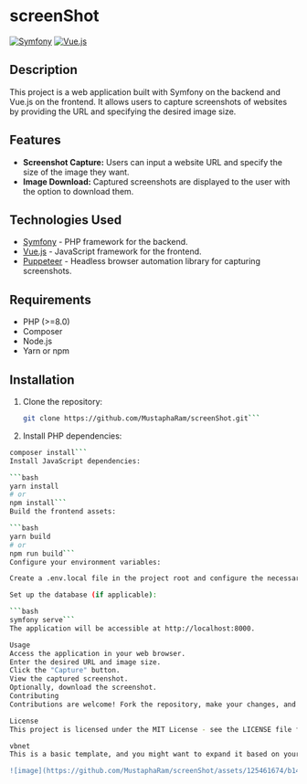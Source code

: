 # screenShot

[![Symfony](https://img.shields.io/badge/Symfony-%5E6.0-blueviolet)](https://symfony.com/)
[![Vue.js](https://img.shields.io/badge/Vue.js-%5E3.0-brightgreen)](https://vuejs.org/)

## Description

This project is a web application built with Symfony on the backend and Vue.js on the frontend. 
It allows users to capture screenshots of websites by providing the URL and specifying the desired image size.

## Features

- **Screenshot Capture:** Users can input a website URL and specify the size of the image they want.
- **Image Download:** Captured screenshots are displayed to the user with the option to download them.

## Technologies Used

- [Symfony](https://symfony.com/) - PHP framework for the backend.
- [Vue.js](https://vuejs.org/) - JavaScript framework for the frontend.
- [Puppeteer](https://github.com/puppeteer/puppeteer) - Headless browser automation library for capturing screenshots.

## Requirements

- PHP (>=8.0)
- Composer
- Node.js
- Yarn or npm

## Installation

1. Clone the repository:

   ```bash
   git clone https://github.com/MustaphaRam/screenShot.git```

  2. Install PHP dependencies:

  ```bash
  composer install```
  Install JavaScript dependencies:

  ```bash
  yarn install
  # or 
  npm install```
Build the frontend assets:

```bash
yarn build
# or 
npm run build```
Configure your environment variables:

Create a .env.local file in the project root and configure the necessary variables, including database settings, if applicable.

Set up the database (if applicable):

```bash
symfony serve```
The application will be accessible at http://localhost:8000.

Usage
Access the application in your web browser.
Enter the desired URL and image size.
Click the "Capture" button.
View the captured screenshot.
Optionally, download the screenshot.
Contributing
Contributions are welcome! Fork the repository, make your changes, and submit a pull request.

License
This project is licensed under the MIT License - see the LICENSE file for details.

vbnet
This is a basic template, and you might want to expand it based on your project's specific str

![image](https://github.com/MustaphaRam/screenShot/assets/125461674/b14cb4cc-10f2-4c40-b0e8-1134a94163a1)

